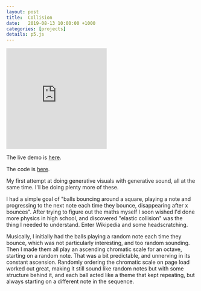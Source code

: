 ```yaml
---
layout: post
title:  Collision
date:   2019-08-13 10:00:00 +1000
categories: [projects]
details: p5.js
---
```


<iframe height="266" width="266" src="https://www.youtube.com/embed/rz6KDOLyVwU" frameborder="0" allow="accelerometer; autoplay; encrypted-media; gyroscope; picture-in-picture" allowfullscreen></iframe>

The live demo is [here](https://www.ryanmonro.com/collision/).

The code is [here](https://www.github.com/ryanmonro/collision/).

My first attempt at doing generative visuals with generative sound, all at the same time. I'll be doing plenty more of these.

I had a simple goal of "balls bouncing around a square, playing a note and progressing to the next note each time they bounce, disappearing after x bounces". After trying to figure out the maths myself I soon wished I'd done more physics in high school, and discovered "elastic collision" was the thing I needed to understand. Enter Wikipedia and some headscratching.

Musically, I initially had the balls playing a random note each time they bounce, which was not particularly interesting, and too random sounding. Then I made them all play an ascending chromatic scale for an octave, starting on a random note. That was a bit predictable, and unnerving in its constant ascension. Randomly ordering the chromatic scale on page load worked out great, making it still sound like random notes but with some structure behind it, and each ball acted like a theme that kept repeating, but always starting on a different note in the sequence.